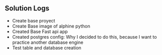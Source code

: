 ## Solution Logs

*   Create base proyect
*   Create Base image of alphine python
*   Created Base Fast api app
*   Created postgres config: Why I decided to do this, because I want to practice another database engine
*   Test table and database creation
 
